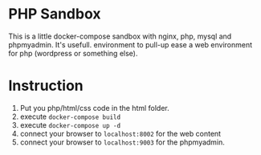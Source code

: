 # PHP Sandbox

This is a little docker-compose sandbox with nginx, php, mysql and phpmyadmin. It's usefull.
environment to pull-up ease a web environment for php (wordpress or something else).

# Instruction

1. Put you php/html/css code in the html folder.
2. execute `docker-compose build`
3. execute `docker-compose up -d`
4. connect your browser to `localhost:8002` for the web content
5. connect your browser to `localhost:9003` for the phpmyadmin.



